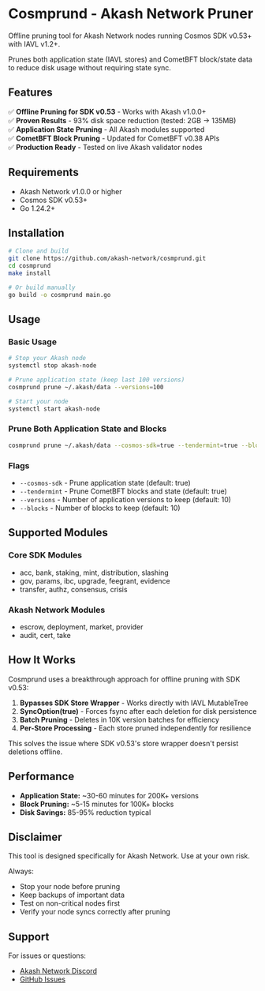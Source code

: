 # Cosmprund - Akash Network Pruner

Offline pruning tool for Akash Network nodes running Cosmos SDK v0.53+ with IAVL v1.2+.

Prunes both application state (IAVL stores) and CometBFT block/state data to reduce disk usage without requiring state sync.

## Features

✅ **Offline Pruning for SDK v0.53** - Works with Akash v1.0.0+  
✅ **Proven Results** - 93% disk space reduction (tested: 2GB → 135MB)  
✅ **Application State Pruning** - All Akash modules supported  
✅ **CometBFT Block Pruning** - Updated for CometBFT v0.38 APIs  
✅ **Production Ready** - Tested on live Akash validator nodes  

## Requirements

- Akash Network v1.0.0 or higher
- Cosmos SDK v0.53+
- Go 1.24.2+

## Installation

```bash
# Clone and build
git clone https://github.com/akash-network/cosmprund.git
cd cosmprund
make install

# Or build manually
go build -o cosmprund main.go
```

## Usage

### Basic Usage

```bash
# Stop your Akash node
systemctl stop akash-node

# Prune application state (keep last 100 versions)
cosmprund prune ~/.akash/data --versions=100

# Start your node
systemctl start akash-node
```

### Prune Both Application State and Blocks

```bash
cosmprund prune ~/.akash/data --cosmos-sdk=true --tendermint=true --blocks=100 --versions=100
```

### Flags

- `--cosmos-sdk` - Prune application state (default: true)
- `--tendermint` - Prune CometBFT blocks and state (default: true)
- `--versions` - Number of application versions to keep (default: 10)
- `--blocks` - Number of blocks to keep (default: 10)


## Supported Modules

### Core SDK Modules
- acc, bank, staking, mint, distribution, slashing
- gov, params, ibc, upgrade, feegrant, evidence
- transfer, authz, consensus, crisis

### Akash Network Modules
- escrow, deployment, market, provider
- audit, cert, take

## How It Works

Cosmprund uses a breakthrough approach for offline pruning with SDK v0.53:

1. **Bypasses SDK Store Wrapper** - Works directly with IAVL MutableTree
2. **SyncOption(true)** - Forces fsync after each deletion for disk persistence
3. **Batch Pruning** - Deletes in 10K version batches for efficiency
4. **Per-Store Processing** - Each store pruned independently for resilience

This solves the issue where SDK v0.53's store wrapper doesn't persist deletions offline.

## Performance

- **Application State:** ~30-60 minutes for 200K+ versions
- **Block Pruning:** ~5-15 minutes for 100K+ blocks  
- **Disk Savings:** 85-95% reduction typical

## Disclaimer

This tool is designed specifically for Akash Network. Use at your own risk.

Always:
- Stop your node before pruning
- Keep backups of important data
- Test on non-critical nodes first
- Verify your node syncs correctly after pruning

## Support

For issues or questions:
- [Akash Network Discord](https://discord.akash.network)
- [GitHub Issues](https://github.com/akash-network/cosmprund/issues)
